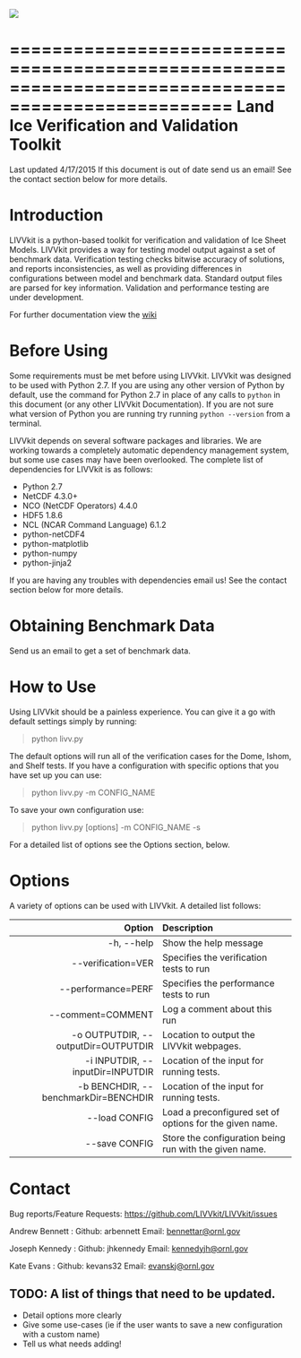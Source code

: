 ![](https://github.com/ACME-Climate/LIVV/blob/develop/docs/livv.png)

===================================================================================================
  Land Ice Verification and Validation Toolkit
===================================================================================================
Last updated 4/17/2015
If this document is out of date send us an email!  See the contact section below for more details.


  Introduction
================
LIVVkit is a python-based toolkit for verification and validation of Ice Sheet Models.  LIVVkit provides a way for testing model output against a set of benchmark data.  Verification testing checks bitwise accuracy of solutions, and reports inconsistencies, as well as providing differences in configurations between model and benchmark data.  Standard output files are parsed for key information.  Validation and performance testing are under development.

For further documentation view the [wiki](https://github.com/LIVVkit/LIVVkit/wiki)

  Before Using
================
Some requirements must be met before using LIVVkit.  LIVVkit was designed to be used with Python 2.7.  If you are using any other version of Python by default, use the command for Python 2.7 in place of any calls to `python` in this document (or any other LIVVkit Documentation).  If you are not sure what version of Python you are running try running `python --version` from a terminal.

LIVVkit depends on several software packages and libraries. We are working towards a completely automatic dependency management system, but some use cases may have been overlooked.  The complete list of dependencies for LIVVkit is as follows: 

 * Python 2.7
 * NetCDF 4.3.0+
 * NCO (NetCDF Operators) 4.4.0
 * HDF5 1.8.6
 * NCL (NCAR Command Language) 6.1.2
 * python-netCDF4
 * python-matplotlib
 * python-numpy
 * python-jinja2

If you are having any troubles with dependencies email us!  See the contact section below for more details.

 
  Obtaining Benchmark Data
============================
Send us an email to get a set of benchmark data.


  How to Use
==============
Using LIVVkit should be a painless experience.  You can give it a go with default settings simply by running:

> python livv.py

The default options will run all of the verification cases for the Dome, Ishom, and Shelf tests.  If you have a configuration with specific options that you have set up you can use:

> python livv.py -m CONFIG_NAME

To save your own configuration use:

> python livv.py [options] -m CONFIG_NAME -s

For a detailed list of options see the Options section, below.


  Options
===========
A variety of options can be used with LIVVkit.  A detailed list follows:

|	Option	| Description |
| ------------: | :-------------------------------------------------------------------------------------------------------------------------------- |
|  -h, --help |	Show the help message |
|  --verification=VER | Specifies the verification tests to run                      |
|  --performance=PERF | Specifies the performance tests to run                      |
|  --comment=COMMENT |	Log a comment about this run									|
|  -o OUTPUTDIR, --outputDir=OUTPUTDIR | Location to output the LIVVkit webpages.							|
|  -i INPUTDIR, --inputDir=INPUTDIR | Location of the input for running tests.						|
|  -b BENCHDIR, --benchmarkDir=BENCHDIR | Location of the input for running tests.						|
|  --load CONFIG | Load a preconfigured set of options for the given name.		|
|  --save CONFIG |	Store the configuration being run with the given name.	|


  Contact
===========
Bug reports/Feature Requests:
  https://github.com/LIVVkit/LIVVkit/issues

Andrew Bennett : 
  Github: arbennett
  Email:  bennettar@ornl.gov

Joseph Kennedy : 
  Github: jhkennedy
  Email:  kennedyjh@ornl.gov

Kate Evans : 
  Github: kevans32
  Email: evanskj@ornl.gov


TODO: A list of things that need to be updated.
-----------------------------------------------
 * Detail options more clearly
 * Give some use-cases (ie if the user wants to save a new configuration with a custom name)
 * Tell us what needs adding!

